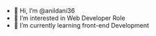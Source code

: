 - 👋 Hi, I’m @anildani36
- 👀 I’m interested in Web Developer Role
- 🌱 I’m currently learning front-end Development


<!---
anildani36/anildani36 is a ✨ special ✨ repository because its `README.md` (this file) appears on your GitHub profile.
You can click the Preview link to take a look at your changes.
--->

